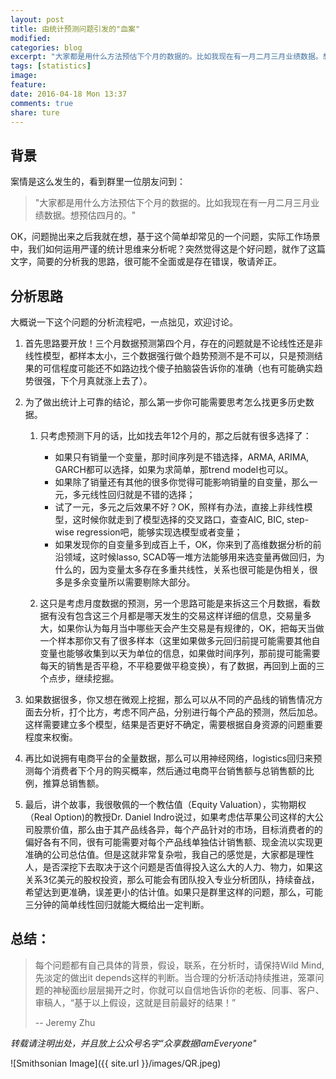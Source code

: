 ```yaml
---
layout: post
title: 由统计预测问题引发的"血案"
modified:
categories: blog
excerpt: "大家都是用什么方法预估下个月的数据的。比如我现在有一月二月三月业绩数据。想预估四月的。OK，问题抛出来之后我就在想，基于这个简单却常见一个问题，实际工作场景中，我们如何运用严谨的统计思维来分析呢？突然觉得这是个好问题，就作了这篇文字，简要的分析我的思路，很可能不全面或是存在错误，敬请斧正" 
tags: [statistics]
image:
feature:
date: 2016-04-18 Mon 13:37
comments: true
share: ture
---
```


## 背景
案情是这么发生的，看到群里一位朋友问到：

> "大家都是用什么方法预估下个月的数据的。比如我现在有一月二月三月业绩数据。想预估四月的。"

OK，问题抛出来之后我就在想，基于这个简单却常见的一个问题，实际工作场景中，我们如何运用严谨的统计思维来分析呢？突然觉得这是个好问题，就作了这篇文字，简要的分析我的思路，很可能不全面或是存在错误，敬请斧正。

## 分析思路

大概说一下这个问题的分析流程吧，一点拙见，欢迎讨论。

1. 首先思路要开放！三个月数据预测第四个月，存在的问题就是不论线性还是非线性模型，都样本太小，三个数据强行做个趋势预测不是不可以，只是预测结果的可信程度可能还不如路边找个傻子拍脑袋告诉你的准确（也有可能确实趋势很强，下个月真就涨上去了）。

2. 为了做出统计上可靠的结论，那么第一步你可能需要思考怎么找更多历史数据。

    1. 只考虑预测下月的话，比如找去年12个月的，那之后就有很多选择了：
        * 如果只有销量一个变量，那时间序列是不错选择，ARMA, ARIMA, GARCH都可以选择，如果为求简单，那trend model也可以。
        * 如果除了销量还有其他的很多你觉得可能影响销量的自变量，那么一元，多元线性回归就是不错的选择；
        * 试了一元，多元之后效果不好？OK，照样有办法，直接上非线性模型，这时候你就走到了模型选择的交叉路口，查查AIC, BIC, step-wise regression吧，能够实现选模型或者变量；
        * 如果发现你的自变量多到成百上千，OK，你来到了高维数据分析的前沿领域，这时候lasso, SCAD等一堆方法能够用来选变量再做回归，为什么的，因为变量太多存在多重共线性，关系也很可能是伪相关，很多是多余变量所以需要剔除大部分。
    
    2. 这只是考虑月度数据的预测，另一个思路可能是来拆这三个月数据，看数据有没有包含这三个月都是哪天发生的交易这样详细的信息，交易量多大，如果你认为每月当中哪些天会产生交易是有规律的，OK，把每天当做一个样本那你又有了很多样本（这里如果做多元回归前提可能需要其他自变量也能够收集到以天为单位的信息，如果做时间序列，那前提可能需要每天的销售是否平稳，不平稳要做平稳变换），有了数据，再回到上面的三个点步，继续挖掘。

3. 如果数据很多，你又想在微观上挖掘，那么可以从不同的产品线的销售情况方面去分析，打个比方，考虑不同产品，分别进行每个产品的预测，然后加总。这样需要建立多个模型，结果是否更好不确定，需要根据自身资源的问题重要程度来权衡。

4. 再比如说拥有电商平台的全量数据，那么可以用神经网络，logistics回归来预测每个消费者下个月的购买概率，然后通过电商平台销售额与总销售额的比例，推算总销售额。

5. 最后，讲个故事，我很敬佩的一个教估值（Equity Valuation），实物期权（Real Option)的教授Dr. Daniel Indro说过，如果考虑估苹果公司这样的大公司股票价值，那么由于其产品线各异，每个产品针对的市场，目标消费者的的偏好各有不同，很有可能需要对每个产品线单独估计销售额、现金流以实现更准确的公司总估值。但是这就非常复杂啦，我自己的感觉是，大家都是理性人，是否深挖下去取决于这个问题是否值得投入这么大的人力、物力，如果这关系3亿美元的股权投资，那么可能会有团队投入专业分析团队，持续奋战，希望达到更准确，误差更小的估计值。如果只是群里这样的问题，那么，可能三分钟的简单线性回归就能大概给出一定判断。

## 总结：

> 每个问题都有自己具体的背景，假设，联系，在分析时，请保持Wild Mind, 先淡定的做出it depends这样的判断。当合理的分析活动持续推进，笼罩问题的神秘面纱层层揭开之时，你就可以自信地告诉你的老板、同事、客户、审稿人，“基于以上假设，这就是目前最好的结果！”
>
> -- Jeremy Zhu

*转载请注明出处，并且放上公众号名字“众享数据IamEveryone"*

![Smithsonian Image]({{ site.url }}/images/QR.jpeg)
